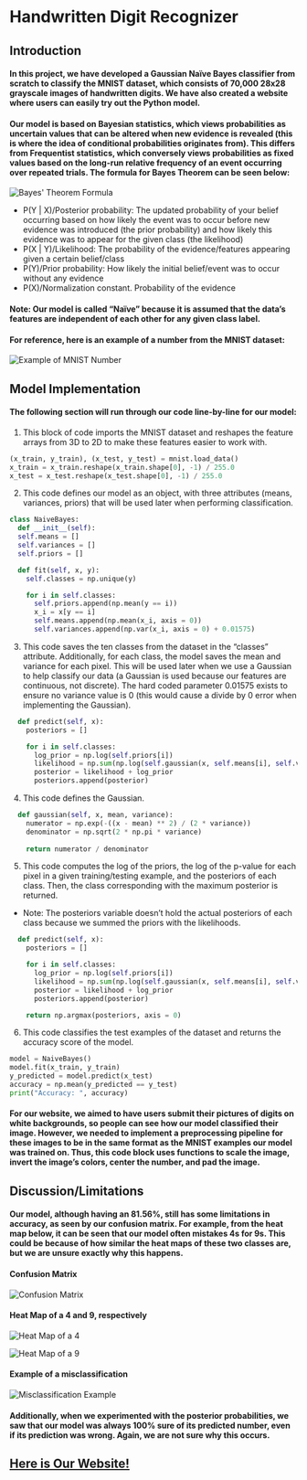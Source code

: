 # Handwritten Digit Recognizer

## Introduction

#### In this project, we have developed a Gaussian Naïve Bayes classifier from scratch to classify the MNIST dataset, which consists of 70,000 28x28 grayscale images of handwritten digits. We have also created a website where users can easily try out the Python model.

#### Our model is based on Bayesian statistics, which views probabilities as uncertain values that can be altered when new evidence is revealed (this is where the idea of conditional probabilities originates from). This differs from Frequentist statistics, which conversely views probabilities as fixed values based on the long-run relative frequency of an event occurring over repeated trials. The formula for Bayes Theorem can be seen below:

![Bayes' Theorem Formula](/writing/Bayes.jpg)

* P(Y | X)/Posterior probability: The updated probability of your belief occurring based on how likely the event was to occur before new evidence was introduced (the prior probability) and how likely this evidence was to appear for the given class (the likelihood)
* P(X | Y)/Likelihood: The probability of the evidence/features appearing given a certain belief/class
* P(Y)/Prior probability: How likely the initial belief/event was to occur without any evidence
* P(X)/Normalization constant. Probability of the evidence

#### Note: Our model is called “Naïve” because it is assumed that the data’s features are independent of each other for any given class label.

#### For reference, here is an example of a number from the MNIST dataset:

![Example of MNIST Number](/writing/MNIST_ex.png)

## Model Implementation

#### The following section will run through our code line-by-line for our model:

1. This block of code imports the MNIST dataset and reshapes the feature arrays from 3D to 2D to make these features easier to work with.
```python
(x_train, y_train), (x_test, y_test) = mnist.load_data()
x_train = x_train.reshape(x_train.shape[0], -1) / 255.0
x_test = x_test.reshape(x_test.shape[0], -1) / 255.0
```
2. This code defines our model as an object, with three attributes (means, variances, priors) that will be used later when performing classification.
```python
class NaiveBayes:
  def __init__(self):
  self.means = []
  self.variances = []
  self.priors = []

  def fit(self, x, y):
    self.classes = np.unique(y)

    for i in self.classes:
      self.priors.append(np.mean(y == i))
      x_i = x[y == i]
      self.means.append(np.mean(x_i, axis = 0))
      self.variances.append(np.var(x_i, axis = 0) + 0.01575)
```
3. This code saves the ten classes from the dataset in the “classes” attribute. Additionally, for each class, the model saves the mean and variance for each pixel. This will be used later when we use a Gaussian to help classify our data (a Gaussian is used because our features are continuous, not discrete). The hard coded parameter 0.01575 exists to ensure no variance value is 0 (this would cause a divide by 0 error when implementing the Gaussian).
```python
  def predict(self, x):
    posteriors = []

    for i in self.classes:
      log_prior = np.log(self.priors[i])
      likelihood = np.sum(np.log(self.gaussian(x, self.means[i], self.variances[i])), axis = 1)
      posterior = likelihood + log_prior
      posteriors.append(posterior)
```
4. This code defines the Gaussian.
```python
  def gaussian(self, x, mean, variance):
    numerator = np.exp(-((x - mean) ** 2) / (2 * variance))
    denominator = np.sqrt(2 * np.pi * variance)
        
    return numerator / denominator
```
5. This code computes the log of the priors, the log of the p-value for each pixel in a given training/testing example, and the posteriors of each class. Then, the class corresponding with the maximum posterior is returned.
- Note: The posteriors variable doesn’t hold the actual posteriors of each class because we summed the priors with the likelihoods.
```python
  def predict(self, x):
    posteriors = []

    for i in self.classes:
      log_prior = np.log(self.priors[i])
      likelihood = np.sum(np.log(self.gaussian(x, self.means[i], self.variances[i])), axis = 1)
      posterior = likelihood + log_prior
      posteriors.append(posterior)

    return np.argmax(posteriors, axis = 0)
```
6. This code classifies the test examples of the dataset and returns the accuracy score of the model.
```python
model = NaiveBayes()
model.fit(x_train, y_train)
y_predicted = model.predict(x_test)
accuracy = np.mean(y_predicted == y_test)
print("Accuracy: ", accuracy)
```

#### For our website, we aimed to have users submit their pictures of digits on white backgrounds, so people can see how our model classified their image. However, we needed to implement a preprocessing pipeline for these images to be in the same format as the MNIST examples our model was trained on. Thus, this code block uses functions to scale the image, invert the image’s colors, center the number, and pad the image.

## Discussion/Limitations

#### Our model, although having an 81.56%, still has some limitations in accuracy, as seen by our confusion matrix. For example, from the heat map below, it can be seen that our model often mistakes 4s for 9s. This could be because of how similar the heat maps of these two classes are, but we are unsure exactly why this happens.

#### Confusion Matrix

![Confusion Matrix](/writing/ConfusionMatrix.png)

#### Heat Map of a 4 and 9, respectively

![Heat Map of a 4](/writing/HeatMap4.png)

![Heat Map of a 9](/writing/HeatMap9.png)

#### Example of a misclassification

![Misclassification Example](/writing/Misclassification.jpg)

#### Additionally, when we experimented with the posterior probabilities, we saw that our model was always 100% sure of its predicted number, even if its prediction was wrong. Again, we are not sure why this occurs.

## [Here is Our Website!](https://handwritten-digit-recognizer.streamlit.app/)
